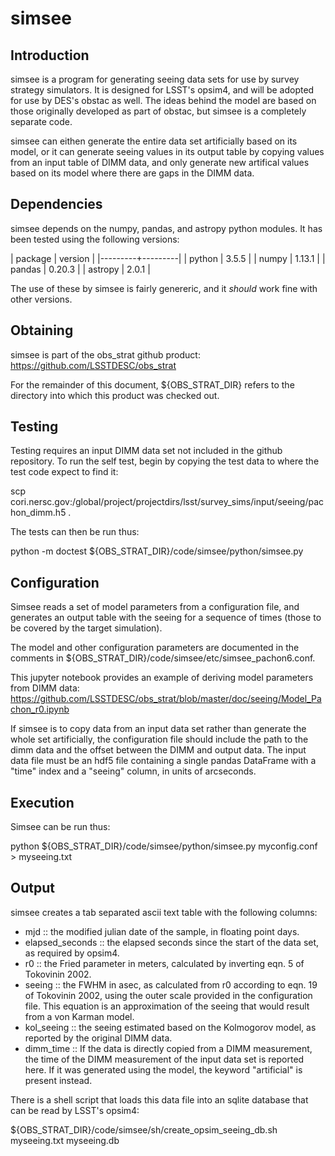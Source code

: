 simsee
======

Introduction
------------

simsee is a program for generating seeing data sets for use by survey
strategy simulators. It is designed for LSST's opsim4, and will be
adopted for use by DES's obstac as well. The ideas behind the model
are based on those originally developed as part of obstac, but simsee
is a completely separate code.

simsee can eithen generate the entire data set artificially based on
its model, or it can generate seeing values in its output table by
copying values from an input table of DIMM data, and only generate new
artifical values based on its model where there are gaps in the DIMM
data. 

Dependencies
------------

simsee depends on the numpy, pandas, and astropy python modules. It
has been tested using the following versions:

| package | version |
|---------+---------|
| python  |   3.5.5 |
| numpy   |  1.13.1 |
| pandas  |  0.20.3 |
| astropy |   2.0.1 |

The use of these by simsee is fairly genereric, and it *should* work
fine with other versions.

Obtaining
---------

simsee is part of the obs_strat github product:
  https://github.com/LSSTDESC/obs_strat

For the remainder of this document, ${OBS_STRAT_DIR} refers to the
directory into which this product was checked out.

Testing
-------

Testing requires an input DIMM data set not included in the github
repository. To run the self test, begin by copying the test data to
where the test code expect to find it:

  scp cori.nersc.gov:/global/project/projectdirs/lsst/survey_sims/input/seeing/pachon_dimm.h5 .

The tests can then be run thus:

  python -m doctest ${OBS_STRAT_DIR}/code/simsee/python/simsee.py

Configuration
-------------

Simsee reads a set of model parameters from a configuration file, and
generates an output table with the seeing for a sequence of times
(those to be covered by the target simulation).

The model and other configuration parameters are documented in the
comments in
  ${OBS_STRAT_DIR}/code/simsee/etc/simsee_pachon6.conf.

This jupyter notebook provides an example of deriving model parameters
from DIMM data:
  https://github.com/LSSTDESC/obs_strat/blob/master/doc/seeing/Model_Pachon_r0.ipynb

If simsee is to copy data from an input data set rather than generate
the whole set artificially, the configuration file should include the
path to the dimm data and the offset between the DIMM and output
data. The input data file must be an hdf5 file containing a single
pandas DataFrame with a "time" index and a "seeing" column, in units
of arcseconds.

Execution
---------

Simsee can be run thus:

  python ${OBS_STRAT_DIR}/code/simsee/python/simsee.py myconfig.conf > myseeing.txt

Output
------

simsee creates a tab separated ascii text table with the following
columns:

 - mjd :: the modified julian date of the sample, in floating point days.
 - elapsed_seconds :: the elapsed seconds since the start of the data
      set, as required by opsim4.
 - r0 :: the Fried parameter in meters, calculated by inverting eqn. 5
         of Tokovinin 2002.
 - seeing :: the FWHM in asec, as calculated from r0 according to
             eqn. 19 of Tokovinin 2002, using the outer scale provided
             in the configuration file. This equation is an
             approximation of the seeing that would result from a von
             Karman model.
 - kol_seeing :: the seeing estimated based on the Kolmogorov model,
		 as reported by the original DIMM data.
 - dimm_time :: If the data is directly copied from a DIMM
                measurement, the time of the DIMM measurement of the
                input data set is reported here. If it was generated
                using the model, the keyword "artificial" is present
                instead.

There is a shell script that loads this data file into an sqlite
database that can be read by LSST's opsim4:

  ${OBS_STRAT_DIR}/code/simsee/sh/create_opsim_seeing_db.sh myseeing.txt myseeing.db
